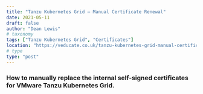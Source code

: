 ```yaml
---
title: "Tanzu Kubernetes Grid – Manual Certificate Renewal"
date: 2021-05-11
draft: false
author: "Dean Lewis"
# taxonomy
tags: ["Tanzu Kubernetes Grid", "Certificates"]
location: "https://veducate.co.uk/tanzu-kubernetes-grid-manual-certificate-renewal/"
# type
type: "post"
---
```


### How to manually replace the internal self-signed certificates for VMware Tanzu Kubernetes Grid.
